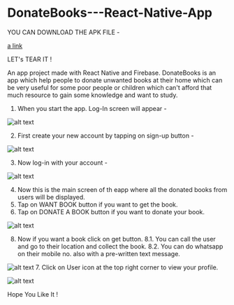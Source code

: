 # DonateBooks---React-Native-App

YOU CAN DOWNLOAD THE APK FILE - 

[a link](https://github.com/VishalGhai/DonateBooks---React-Native-App/blob/master/Donate%20Books.apk)

LET's TEAR IT !

An app project made with React Native and Firebase.
DonateBooks is an app which help people to donate unwanted books at their home which can be very useful
for some poor people or children which can't afford that much resource to gain some knowledge and want to study.

1. When you start the app. Log-In screen will appear - 

![alt text](https://github.com/VishalGhai/DonateBooks---React-Native-App/blob/master/LoginPage.jpg)

2. First create your new account by tapping on sign-up button - 

![alt text](https://github.com/VishalGhai/DonateBooks---React-Native-App/blob/master/SignUp.jpg)

3. Now log-in with your account - 

![alt text](https://github.com/VishalGhai/DonateBooks---React-Native-App/blob/master/HomePage.jpg)

4. Now this is the main screen of th eapp where all the donated books from users will be displayed.
5. Tap on WANT BOOK button if you want to get the book.
6. Tap on DONATE A BOOK button if you want to donate your book.

![alt text](https://github.com/VishalGhai/DonateBooks---React-Native-App/blob/master/GetBook.jpg)

8. Now if you want a book click on get button.
  8.1. You can call the user and go to their location and collect the book.
  8.2. You can do whatsapp on their mobile no. also with a pre-written text message.
  
![alt text](https://github.com/VishalGhai/DonateBooks---React-Native-App/blob/master/DoWhatsapp.jpg)
7. Click on User icon at the top right corner to view your profile.

![alt text](https://github.com/VishalGhai/DonateBooks---React-Native-App/blob/master/DoWhatsapp.jpg)

Hope You Like It !
